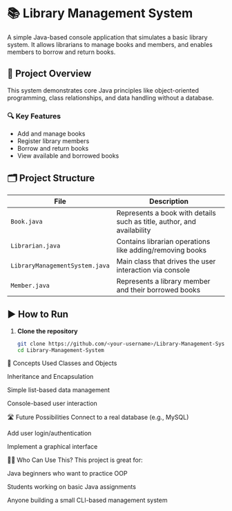 # 📚 Library Management System

A simple Java-based console application that simulates a basic library system. It allows librarians to manage books and members, and enables members to borrow and return books.

## 🧩 Project Overview

This system demonstrates core Java principles like object-oriented programming, class relationships, and data handling without a database.

### 🔍 Key Features

- Add and manage books
- Register library members
- Borrow and return books
- View available and borrowed books

## 🗂️ Project Structure

| File | Description |
|------|-------------|
| `Book.java` | Represents a book with details such as title, author, and availability |
| `Librarian.java` | Contains librarian operations like adding/removing books |
| `LibraryManagementSystem.java` | Main class that drives the user interaction via console |
| `Member.java` | Represents a library member and their borrowed books |

## ▶️ How to Run

1. **Clone the repository**
   ```bash
   git clone https://github.com/<your-username>/Library-Management-System.git
   cd Library-Management-System

   
🧠 Concepts Used
Classes and Objects

Inheritance and Encapsulation

Simple list-based data management

Console-based user interaction



🛣 Future Possibilities
Connect to a real database (e.g., MySQL)

Add user login/authentication

Implement a graphical interface



🙋‍♂️ Who Can Use This?
This project is great for:

Java beginners who want to practice OOP

Students working on basic Java assignments

Anyone building a small CLI-based management system
